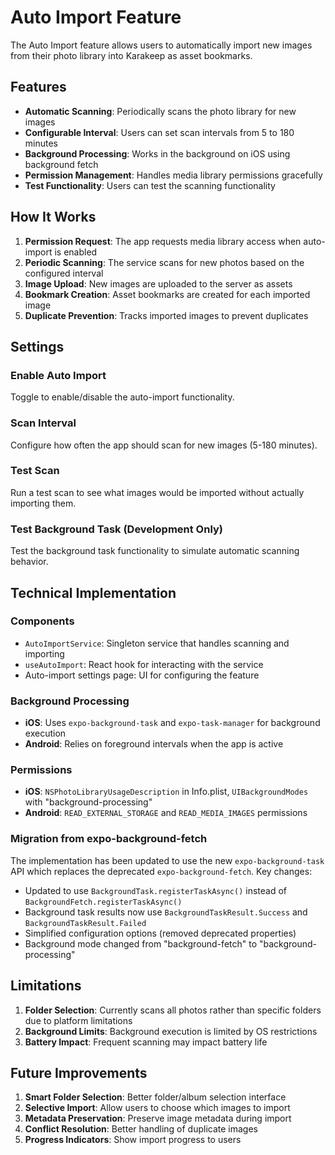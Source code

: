 # Auto Import Feature

The Auto Import feature allows users to automatically import new images from their photo library into Karakeep as asset bookmarks.

## Features

- **Automatic Scanning**: Periodically scans the photo library for new images
- **Configurable Interval**: Users can set scan intervals from 5 to 180 minutes
- **Background Processing**: Works in the background on iOS using background fetch
- **Permission Management**: Handles media library permissions gracefully
- **Test Functionality**: Users can test the scanning functionality

## How It Works

1. **Permission Request**: The app requests media library access when auto-import is enabled
2. **Periodic Scanning**: The service scans for new photos based on the configured interval
3. **Image Upload**: New images are uploaded to the server as assets
4. **Bookmark Creation**: Asset bookmarks are created for each imported image
5. **Duplicate Prevention**: Tracks imported images to prevent duplicates

## Settings

### Enable Auto Import

Toggle to enable/disable the auto-import functionality.

### Scan Interval

Configure how often the app should scan for new images (5-180 minutes).

### Test Scan

Run a test scan to see what images would be imported without actually importing them.

### Test Background Task (Development Only)

Test the background task functionality to simulate automatic scanning behavior.

## Technical Implementation

### Components

- `AutoImportService`: Singleton service that handles scanning and importing
- `useAutoImport`: React hook for interacting with the service
- Auto-import settings page: UI for configuring the feature

### Background Processing

- **iOS**: Uses `expo-background-task` and `expo-task-manager` for background execution
- **Android**: Relies on foreground intervals when the app is active

### Permissions

- **iOS**: `NSPhotoLibraryUsageDescription` in Info.plist, `UIBackgroundModes` with "background-processing"
- **Android**: `READ_EXTERNAL_STORAGE` and `READ_MEDIA_IMAGES` permissions

### Migration from expo-background-fetch

The implementation has been updated to use the new `expo-background-task` API which replaces the deprecated `expo-background-fetch`. Key changes:

- Updated to use `BackgroundTask.registerTaskAsync()` instead of `BackgroundFetch.registerTaskAsync()`
- Background task results now use `BackgroundTaskResult.Success` and `BackgroundTaskResult.Failed`
- Simplified configuration options (removed deprecated properties)
- Background mode changed from "background-fetch" to "background-processing"

## Limitations

1. **Folder Selection**: Currently scans all photos rather than specific folders due to platform limitations
2. **Background Limits**: Background execution is limited by OS restrictions
3. **Battery Impact**: Frequent scanning may impact battery life

## Future Improvements

1. **Smart Folder Selection**: Better folder/album selection interface
2. **Selective Import**: Allow users to choose which images to import
3. **Metadata Preservation**: Preserve image metadata during import
4. **Conflict Resolution**: Better handling of duplicate images
5. **Progress Indicators**: Show import progress to users
